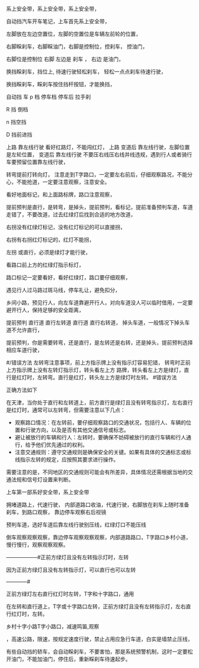 系上安全带，系上安全带，系上安全带，

自动挡汽车开车笔记，上车首先系上安全带，

左脚放在左边空置位，左脚的空置位是车辆左前轮的位置，

右脚睬刹车，右脚睬油门，右脚是控制位，控刹车， 控油门，

右脚位是控制位 右脚 左边是 刹车 ， 右边 是油门，

换挡睬刹车，挡位上, 待速行驶轻松刹车， 轻松一点点刹车待速行驶，

换挡睬刹车，睬刹车按住挡杆按钮，才能换挡，

自动挡 车 p 档 停车档 停车后 拉手刹

R 挡 倒档

n 挡空挡

D 挡前进挡

上路 靠左线行驶 看好红路灯，不能闯红灯， 上路 变道后 靠左线行驶，左脚位置是左轮位置， 变道后 靠左线行驶 不要压右线压右线并线违规，遇到行人或者骑行车要预留位置靠左线行驶，

转弯提前打转向灯， 注意走到T字路口，一定要左右前后，仔细观察路况，不能分心，不能抢道，一定要注意观察，注意安全。

看好地面标记，和上面路标牌，路口注意观察，

提前预判是直行，是转弯，是掉头，提前预判，看标记，提前准备预判车道，车道走错了，不要改道，过去红绿灯后找到合适的地方改道，

右拐没有红绿灯标记，没有红灯标记的可以直接拐，

右拐有右拐红灯标记的，红灯不能拐，

左拐 或直行，必须是绿灯才能行驶，

看路口前上方的红绿灯指示标灯，

路口标记一定要看好，看好红绿灯，路口要仔细观察，




遇见行人过马路过斑马线，停车礼让，避免扣分，

乡间小路，预见行人，向左车道靠避开行人，对向车道没人可以临时借用，一定要避开行人，保持足够的安全距离，



提前预判 直行道   直行左转道   直行道     直行右转道， 掉头车道，一般情况下掉头车道不允许直行，


提前预判，你是需要转弯，还是直行，是左转还是右转，还是掉头，提前预判选择相应车道行驶，



#/错误方法
左转弯注意事项，前上方指示牌上没有指示灯容易犯错，
转弯时正前上方指示牌上没有左转灯指示灯，转头看左上方
路牌，转头看左上方是绿灯，直行是红灯时，左转弯。直行是红灯，转头左上方是绿灯时左转。
#错误方法



正确方法如下




在天津，当你处于直行和左转道上，前方直行是绿灯且没有转弯指示灯，左右直行是红灯时，通常可以左转弯，但需要注意以下几点：
 
- 观察路口情况：在左转前，要仔细观察路口的交通状况，包括行人、车辆的位置和行驶方向，以及是否有其他交通信号或标志。
- 避让被放行的车辆和行人：左转时，要确保不妨碍被放行的直行车辆和行人通行，给予他们优先通过的权利。
- 注意交通规则：遵守交通规则是确保安全的关键。如果有具体的交通标志或标线指示左转的规定，应按照其要求进行操作。
 
需要注意的是，不同地区的交通规则可能会有所差异，具体情况还需根据当地的交通法规和信号灯设置来判断。



上车第一部系好安全带，系上安全带

拥堵道路上，代速行驶， 内部道路口收油，代速行驶，右脚放在刹车上随时准备刹车，到路口观察， 靠边停车观察右后视镜

预判车道，选好车道后靠左线行驶别压线，红绿灯口不能压线


倒车观察观察观察，靠边停车观察观察观察，内部道路路口，T字路口乡村小道，慢行慢行，观察观察观察。


——————#正前方绿灯且没有左转指示灯时，左转

因为正前方绿灯且没有左转指示灯，可以直行也可以左转



————#



正前方绿灯左右直行红灯时左转，T字和十字路口，通用


在左转和直行道上，T字或十字路口左转，正前方绿灯且没有左转指示灯，左右直行红灯时，左转。



乡村十字小路T字小路口，减速鸣笛,观察

，高速公路，限速，按规定速度行驶，禁止占用应急行车道，白实是墙禁止压线，


有些自动挡的轿车，会自动睬刹车，不要害怕，那是系统预警机制，这时一定要松开油门，不能加油门，停住后，重新睬刹车待速起步。


